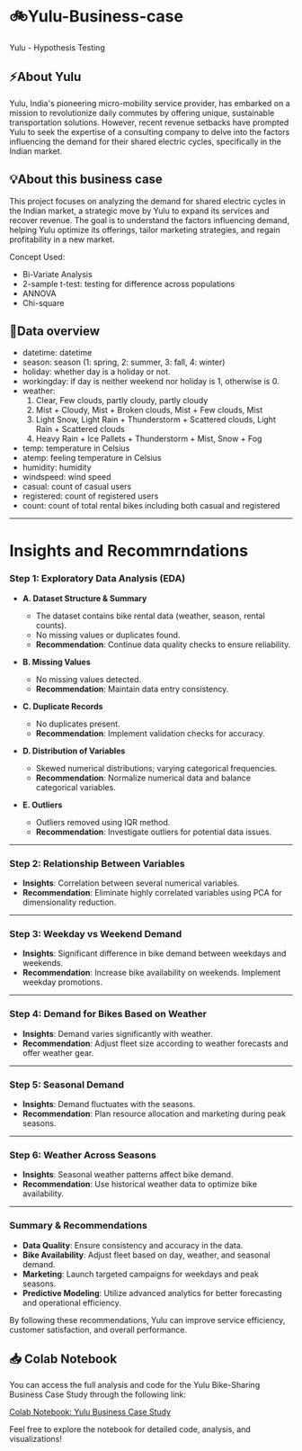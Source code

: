 # 🚲Yulu-Business-case
Yulu - Hypothesis Testing

## ⚡About Yulu
Yulu, India's pioneering micro-mobility service provider, has embarked on a mission to
revolutionize daily commutes by offering unique, sustainable transportation solutions.
However, recent revenue setbacks have prompted Yulu to seek the expertise of a consulting
company to delve into the factors influencing the demand for their shared electric cycles,
specifically in the Indian market.

## 💡About this business case
This project focuses on analyzing the demand for shared electric cycles in the Indian market, a strategic move by Yulu to expand its services and recover revenue. The goal is to understand the factors influencing demand, helping Yulu optimize its offerings, tailor marketing strategies, and regain profitability in a new market.

Concept Used:
- Bi-Variate Analysis
- 2-sample t-test: testing for difference across populations
- ANNOVA
- Chi-square

## 📑Data overview
- datetime: datetime
- season: season (1: spring, 2: summer, 3: fall, 4: winter)
- holiday: whether day is a holiday or not.
- workingday: if day is neither weekend nor holiday is 1, otherwise is 0.
- weather:
  1.  Clear, Few clouds, partly cloudy, partly cloudy
  2. Mist + Cloudy, Mist + Broken clouds, Mist + Few clouds, Mist
  3. Light Snow, Light Rain + Thunderstorm + Scattered clouds, Light Rain + Scattered clouds
  4. Heavy Rain + Ice Pallets + Thunderstorm + Mist, Snow + Fog
- temp: temperature in Celsius
- atemp: feeling temperature in Celsius
- humidity: humidity
- windspeed: wind speed
- casual: count of casual users
- registered: count of registered users
- count: count of total rental bikes including both casual and registered

--------------------------------------------------------------------------------------------------------------------------------------------------------------------------------------------------

# Insights and Recommrndations

### **Step 1: Exploratory Data Analysis (EDA)**

- **A. Dataset Structure & Summary**
  - The dataset contains bike rental data (weather, season, rental counts).
  - No missing values or duplicates found.
  - **Recommendation**: Continue data quality checks to ensure reliability.

- **B. Missing Values**
  - No missing values detected.
  - **Recommendation**: Maintain data entry consistency.

- **C. Duplicate Records**
  - No duplicates present.
  - **Recommendation**: Implement validation checks for accuracy.

- **D. Distribution of Variables**
  - Skewed numerical distributions; varying categorical frequencies.
  - **Recommendation**: Normalize numerical data and balance categorical variables.

- **E. Outliers**
  - Outliers removed using IQR method.
  - **Recommendation**: Investigate outliers for potential data issues.

---

### **Step 2: Relationship Between Variables**
- **Insights**: Correlation between several numerical variables.
- **Recommendation**: Eliminate highly correlated variables using PCA for dimensionality reduction.

---

### **Step 3: Weekday vs Weekend Demand**
- **Insights**: Significant difference in bike demand between weekdays and weekends.
- **Recommendation**: Increase bike availability on weekends. Implement weekday promotions.

---

### **Step 4: Demand for Bikes Based on Weather**
- **Insights**: Demand varies significantly with weather.
- **Recommendation**: Adjust fleet size according to weather forecasts and offer weather gear.

---

### **Step 5: Seasonal Demand**
- **Insights**: Demand fluctuates with the seasons.
- **Recommendation**: Plan resource allocation and marketing during peak seasons.

---

### **Step 6: Weather Across Seasons**
- **Insights**: Seasonal weather patterns affect bike demand.
- **Recommendation**: Use historical weather data to optimize bike availability.

---

### **Summary & Recommendations**
- **Data Quality**: Ensure consistency and accuracy in the data.
- **Bike Availability**: Adjust fleet based on day, weather, and seasonal demand.
- **Marketing**: Launch targeted campaigns for weekdays and peak seasons.
- **Predictive Modeling**: Utilize advanced analytics for better forecasting and operational efficiency.

By following these recommendations, Yulu can improve service efficiency, customer satisfaction, and overall performance.



## 📥 Colab Notebook

You can access the full analysis and code for the Yulu Bike-Sharing Business Case Study through the following link:

[Colab Notebook: Yulu Business Case Study](https://colab.research.google.com/drive/1BQlrFzw5BADEKOGZuyto6aIrDR9zns93?usp=sharing)

Feel free to explore the notebook for detailed code, analysis, and visualizations!

